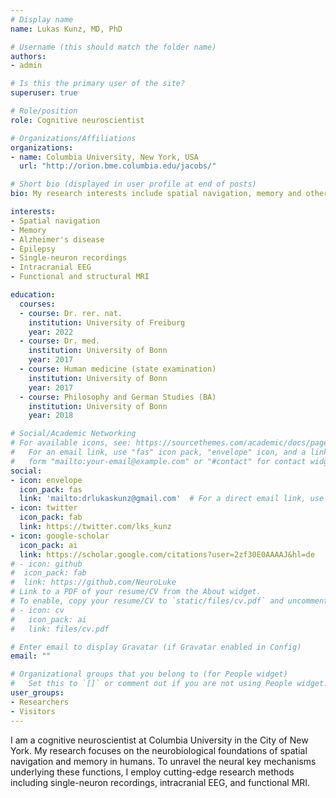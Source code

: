 ```yaml
---
# Display name
name: Lukas Kunz, MD, PhD

# Username (this should match the folder name)
authors:
- admin

# Is this the primary user of the site?
superuser: true

# Role/position
role: Cognitive neuroscientist

# Organizations/Affiliations
organizations:
- name: Columbia University, New York, USA
  url: "http://orion.bme.columbia.edu/jacobs/"

# Short bio (displayed in user profile at end of posts)
bio: My research interests include spatial navigation, memory and other higher-level cognitive functions in humans.

interests:
- Spatial navigation
- Memory
- Alzheimer's disease
- Epilepsy
- Single-neuron recordings
- Intracranial EEG
- Functional and structural MRI

education:
  courses:
  - course: Dr. rer. nat.
    institution: University of Freiburg
    year: 2022
  - course: Dr. med.
    institution: University of Bonn
    year: 2017
  - course: Human medicine (state examination)
    institution: University of Bonn
    year: 2017
  - course: Philosophy and German Studies (BA)
    institution: University of Bonn
    year: 2018

# Social/Academic Networking
# For available icons, see: https://sourcethemes.com/academic/docs/page-builder/#icons
#   For an email link, use "fas" icon pack, "envelope" icon, and a link in the
#   form "mailto:your-email@example.com" or "#contact" for contact widget.
social:
- icon: envelope
  icon_pack: fas
  link: 'mailto:drlukaskunz@gmail.com'  # For a direct email link, use "mailto:drlukaskunz@gmail.com".
- icon: twitter
  icon_pack: fab
  link: https://twitter.com/lks_kunz
- icon: google-scholar
  icon_pack: ai
  link: https://scholar.google.com/citations?user=2zf30E0AAAAJ&hl=de
# - icon: github
#  icon_pack: fab
#  link: https://github.com/NeuroLuke
# Link to a PDF of your resume/CV from the About widget.
# To enable, copy your resume/CV to `static/files/cv.pdf` and uncomment the lines below.
# - icon: cv
#   icon_pack: ai
#   link: files/cv.pdf

# Enter email to display Gravatar (if Gravatar enabled in Config)
email: ""

# Organizational groups that you belong to (for People widget)
#   Set this to `[]` or comment out if you are not using People widget.
user_groups:
- Researchers
- Visitors
---
```


I am a cognitive neuroscientist at Columbia University in the City of New York. My research focuses on the neurobiological foundations of spatial navigation and memory in humans. To unravel the neural key mechanisms underlying these functions, I employ cutting-edge research methods including single-neuron recordings, intracranial EEG, and functional MRI.
